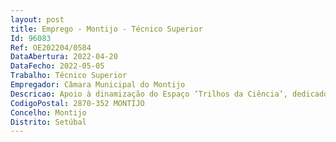 ```yaml
--- 
layout: post
title: Emprego - Montijo - Técnico Superior
Id: 96083
Ref: OE202204/0584
DataAbertura: 2022-04-20
DataFecho: 2022-05-05
Trabalho: Técnico Superior
Empregador: Câmara Municipal do Montijo
Descricao: Apoio à dinamização do Espaço ‘Trilhos da Ciência’, dedicado ao ensino experimental das ciências na educação pré escolar e no 1º ciclo do ensino básico, nomeadamente apoio técnico (equipamento e aplicações informáticas) a docentes grupos turma de alunos destes níveis de educação. Apoio à dinamização do Laboratório de Aprendizagem de Montijo (espaço que aposta no desenho e na oferta de ambientes educativos inovadores), nomeadamente apoio técnico (equipamentos e aplicações informáticas) a docentes, grupos turma de alunos da educação pré escolar, do ensino básico e do ensino secundário  Apoio à dinamização do Espaço Maker em Movimento (espaço onde os as alunos as são desafiados as a organizarem se para desenvolverem atividades em grupo com base numa filosofia pedagógica construtivista, de forma autónoma, com o intuito de criarem uma solução ou um objeto), nomeadamente apoio técnico (equipamento e aplicações informáticas) a docentes grupos turma de alunos da educação pré escolar e do 1º ciclo do ensino básico. Manutenção dos equipamentos e aplicações informáticas do espaço ‘Trilhos da Ciência’ e do Espaço Maker em Movimento  Experiência de trabalho em ambientes multimédia e digitais  Domínio de software de edição e imagem e de som. Apoio à realização de outras atividades da Divisão de Educação.
CodigoPostal: 2870-352 MONTIJO
Concelho: Montijo
Distrito: Setúbal
--- 
```

